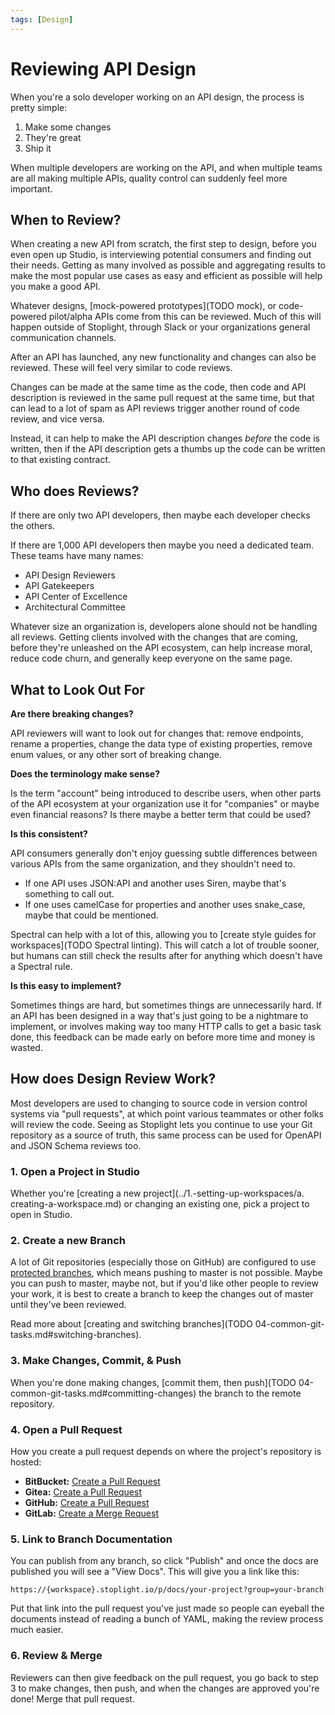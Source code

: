 ```yaml
---
tags: [Design]
---
```


# Reviewing API Design

When you're a solo developer working on an API design, the process is pretty simple:

1. Make some changes
2. They're great
3. Ship it

When multiple developers are working on the API, and when multiple teams are all making multiple APIs, quality control can suddenly feel more important.

## When to Review?

When creating a new API from scratch, the first step to design, before you even open up Studio, is interviewing potential consumers and finding out their needs. Getting as many involved as possible and aggregating results to make the most popular use cases as easy and efficient as possible will help you make a good API. 

Whatever designs, [mock-powered prototypes]\(TODO mock), or code-powered pilot/alpha APIs come from this can be reviewed. Much of this will happen outside of Stoplight, through Slack or your organizations general communication channels.

After an API has launched, any new functionality and changes can also be reviewed. These will feel very similar to code reviews.

Changes can be made at the same time as the code, then code and API description is reviewed in the same pull request at the same time, but that can lead to a lot of spam as API reviews trigger another round of code review, and vice versa. 

Instead, it can help to make the API description changes _before_ the code is written, then if the API description gets a thumbs up the code can be written to that existing contract.

## Who does Reviews?

If there are only two API developers, then maybe each developer checks the others.

If there are 1,000 API developers then maybe you need a dedicated team. These teams have many names:

- API Design Reviewers
- API Gatekeepers
- API Center of Excellence
- Architectural Committee

Whatever size an organization is, developers alone should not be handling all reviews. Getting clients involved with the changes that are coming, before they're unleashed on the API ecosystem, can help increase moral, reduce code churn, and generally keep everyone on the same page.

## What to Look Out For

**Are there breaking changes?**

API reviewers will want to look out for changes that: remove endpoints, rename a properties, change the data type of existing properties, remove enum values, or any other sort of breaking change.

**Does the terminology make sense?**

Is the term "account" being introduced to describe users, when other parts of the API ecosystem at your organization use it for "companies" or maybe even financial reasons? Is there maybe a better term that could be used?

**Is this consistent?**

API consumers generally don't enjoy guessing subtle differences between various APIs from the same organization, and they shouldn't need to. 

- If one API uses JSON:API and another uses Siren, maybe that's something to call out. 
- If one uses camelCase for properties and another uses snake_case, maybe that could be mentioned.

Spectral can help with a lot of this, allowing you to [create style guides for workspaces]\(TODO Spectral linting). This will catch a lot of trouble sooner, but humans can still check the results after for anything which doesn't have a Spectral rule.

**Is this easy to implement?**

Sometimes things are hard, but sometimes things are unnecessarily hard. If an API has been designed in a way that's just going to be a nightmare to implement, or involves making way too many HTTP calls to get a basic task done, this feedback can be made early on before more time and money is wasted.

## How does Design Review Work?

Most developers are used to changing to source code in version control systems via "pull requests", at which point various teammates or other folks will review the code. Seeing as Stoplight lets you continue to use your Git repository as a source of truth, this same process can be used for OpenAPI and JSON Schema reviews too.

### 1. Open a Project in Studio

Whether you're [creating a new project]\(../1.-setting-up-workspaces/a. creating-a-workspace.md) or changing an existing one, pick a project to open in Studio.

### 2. Create a new Branch

A lot of Git repositories (especially those on GitHub) are configured to use [protected branches](https://help.github.com/en/github/administering-a-repository/about-protected-branches), which means pushing to master is not possible. Maybe you can push to master, maybe not, but if you'd like other people to review your work, it is best to create a branch to keep the changes out of master until they've been reviewed.

<!-- ![Typing a new branch name into the drawer in Studio.](../../assets/images/create-branch.png) -->

Read more about [creating and switching branches]\(TODO 04-common-git-tasks.md#switching-branches).

### 3. Make Changes, Commit, & Push

When you're done making changes, [commit them, then push]\(TODO 04-common-git-tasks.md#committing-changes) the branch to the remote repository. 

### 4. Open a Pull Request

How you create a pull request depends on where the project's repository is hosted:

- **BitBucket:** [Create a Pull Request](https://www.atlassian.com/git/tutorials/making-a-pull-request)
- **Gitea:** [Create a Pull Request](https://docs.gitea.io/en-us/pull-request/)
- **GitHub:** [Create a Pull Request](https://help.github.com/en/github/collaborating-with-issues-and-pull-requests/creating-a-pull-request)
- **GitLab:** [Create a Merge Request](https://docs.gitlab.com/ee/user/project/merge_requests/)

### 5. Link to Branch Documentation

You can publish from any branch, so click "Publish" and once the docs are published you will see a "View Docs". This will give you a link like this:

    https://{workspace}.stoplight.io/p/docs/your-project?group=your-branch

Put that link into the pull request you've just made so people can eyeball the documents instead of reading a bunch of YAML, making the review process much easier.

### 6. Review & Merge

Reviewers can then give feedback on the pull request, you go back to step 3 to make changes, then push, and when the changes are approved you're done! Merge that pull request.
